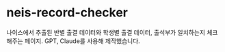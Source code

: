 # neis-record-checker
나이스에서 추출된 반별 출결 데이터와 학생별 출결 데이터, 출석부가 일치하는지 체크해주는 페이지.
GPT, Claude를 사용해 제작했습니다.